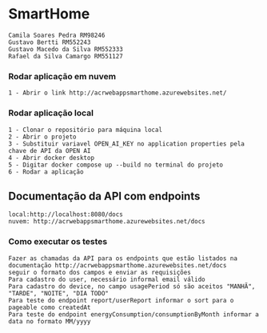 # SmartHome
    Camila Soares Pedra RM98246
    Gustavo Bertti RM552243
    Gustavo Macedo da Silva RM552333
    Rafael da Silva Camargo RM551127  
    
### Rodar aplicação em nuvem
    1 - Abrir o link http://acrwebappsmarthome.azurewebsites.net/

### Rodar aplicação local
    1 - Clonar o repositório para máquina local
    2 - Abrir o projeto
    3 - Substituir variavel OPEN_AI_KEY no application properties pela chave de API da OPEN AI
    4 - Abrir docker desktop
    5 - Digitar docker compose up --build no terminal do projeto 
    6 - Rodar a aplicação 
    
## Documentação da API com endpoints
    local:http://localhost:8080/docs
    nuvem: http://acrwebappsmarthome.azurewebsites.net/docs

### Como executar os testes
    Fazer as chamadas da API para os endpoints que estão listados na documentação http://acrwebappsmarthome.azurewebsites.net/docs
    seguir o formato dos campos e enviar as requisições
    Para cadastro do user, necessário informal email válido
    Para cadastro do device, no campo usagePeriod só são aceitos "MANHÃ", "TARDE", "NOITE", "DIA TODO"
    Para teste do endpoint report/userReport informar o sort para o pageable como createdAt
    Para teste do endpoint energyConsumption/consumptionByMonth informar a data no formato MM/yyyy 
    


